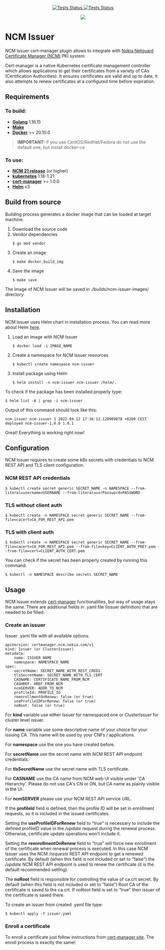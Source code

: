 <p align="center">
<a href="https://github.com/nokia/ncm-issuer/actions">
<img alt="Tests Status" src="https://github.com/nokia/ncm-issuer/workflows/Tests/badge.svg"/>
</a>
	
 <a href="https://goreportcard.com/report/github.com/nokia/ncm-issuer">
 <img alt="Tests Status" src="https://goreportcard.com/badge/github.com/nokia/ncm-issuer"/>
 </a>

 </p>
 <p align="center">
 <img src="https://i.postimg.cc/2SjTLZ8H/render1653315525910.gif"/>
</p>

# NCM Issuer
NCM Issuer cert-manager plugin allows to integrate with [Nokia Netguard Certificate Manager (NCM)](https://www.nokia.com/networks/products/pki-authority-with-netguard-certificate-manager/) PKI system.

Cert-manager is a native Kubernetes certificate management controller which allows applications to get their certificates from a variety of CAs (Certification Authorities). It ensures certificates are valid and up to date, it also attempts to renew certificates at a configured time before expiration.

## Requirements
### To build:

- **[Golang](https://go.dev/doc/install)** 1.16.15
- **[Make](https://www.gnu.org/software/make/)**
- **[Docker](https://docs.docker.com/engine/install/)**  >= 20.10.0
> **IMPORTANT:** if you use CentOS/RedHat/Fedora do not use the default one, but install docker-ce

### To use:
- **[NCM 21 release](https://www.nokia.com/networks/products/pki-authority-with-netguard-certificate-manager/)** (or higher)
- **[kubernetes](https://kubernetes.io/)** 1.18-1.21
- **[cert-manager](https://cert-manager.io/docs/installation/)** >= 1.0.0
- **[Helm](https://helm.sh/docs/intro/install/)** v3

## Build from source
Building process generates a docker image that can be loaded at target machine.

1. Download the source code
2. Vendor dependencies
   ```
   $ go mod vendor
   ```
4. Create an image
   ```
   $ make docker_build_img
   ```
6. Save the image
   ```
   $ make save
   ```

The image of NCM Issuer will be saved in ./builds/ncm-issuer-images/ directory.

## Installation
NCM Issuer uses Helm chart in installation process. You can read more about Helm [here](https://helm.sh/).

1. Load an image with NCM Issuer
   ```
   $ docker load -i IMAGE_NAME
   ```
2. Create a namespace for NCM Issuer resources
   ```
   $ kubectl create namespace ncm-issuer
   ```
3. Install package using Helm
   ```
   $ helm install -n ncm-issuer ncm-issuer /helm/.
   ```

To check if the package has been installed properly type:
```
$ helm list -A | grep -i ncm-issuer
```

Output of this command should look like this:
```
ncm-issuer ncm-issuer 1 2022-04-12 17:36:12.120909878 +0200 CEST deployed ncm-issuer-1.0.0 1.0.1
```

Great! Everything is working right now!

## Configuration
NCM Issuer requires to create some k8s secrets with credentials to NCM REST API and TLS client configuration.

### NCM REST API credentials
```
$ kubectl create secret generic SECRET_NAME -n NAMESPACE --from-literal=username=USERNAME --from-literal=usrPassword=PASSWORD
```

### TLS without client auth
```
$ kubectl create -n NAMESPACE secret generic SECRET_NAME --from-file=cacert=CA_FOR_REST_API.pem
```

### TLS with client auth
```
$ kubectl create -n NAMESPACE secret generic SECRET_NAME --from-file=cacert=CA_FOR_REST_API.pem --from-file=key=CLIENT_AUTH_PKEY.pem --from-file=cert=CLIENT_AUTH_CERT.pem
```


You can check if the secret has been properly created by running this command:
```
$ kubectl -n NAMESPACE describe secrets SECRET_NAME
```

## Usage
NCM Issuer extends [cert-manager](https://cert-manager.io/) functionalities, but way of usage stays the same. There are additional fields in .yaml file (Issuer definition) that are needed to be filled.

### Create an issuer

Issuer .yaml file with all available options:
```
apiVersion: certmanager.ncm.nokia.com/v1
kind: Issuer (or ClusterIssuer)
metadata:
	name: ISSUER_NAME
	namespace: NAMESPACE_NAME
spec:
	secretName: SECRET_NAME_WITH_REST_CREDS
	tlsSecretName: SECRET_NAME_WITH_TLS_CERT
	CASNAME: CERTIFICATE_NAME_FROM_NCM
	CASHREF: HREF_FROM_NCM
	ncmSERVER: ADDR_TO_NCM
	profileId: PROFILE_ID
	reenrollmentOnRenew: false (or true)
	useProfileIDForRenew: false (or true)
	noRoot: false (or true)
```
For **kind** variable use either Issuer for namespaced one or ClusterIssuer for cluster level issuer.

For **name** variable use some descriptive name of your choice for your issuing CA. This name will be used by your CNFs / applications.

For **namespace** use the one you have created before.

For **secretName** use the secret name with NCM REST API endpoint credentials.

For **tlsSecretName** use the secret name with TLS certificate.

For **CASNAME** use the CA name from NCM web UI visible under 'CA Hierarchy'. Please do not use CA's CN or DN, but CA name as plainly visible in the UI.

For **ncmSERVER** please use your NCM REST API service URL.

If the **profileId** field is defined, then the profile ID will be set in enrollment requests, so it is included in the issued certificates.

Setting the **useProfileIDForRenew** field to “true” is necessary to include the defined profileID value in the */update* request during the renewal process. Otherwise, certificate update operations won’t include it.

Setting the **reenrollmentOnRenew** field to “true” will force new enrollment of the certificate when renewal process is executed. In this case NCM Issuer uses the NCM */requests* REST API endpoint to get a renewed certificate. By default (when this field is not included or set to “false”) the */update* NCM REST API endpoint is used to renew the certificate (it is the default recommended setting).

The **noRoot** field is responsible for controlling the value of ca.crt secret. By default (when this field is not included or set to “false”) Root CA of the certificate is saved to the ca.crt. If noRoot field is set to “true” then issuer of the certificate is saved there.

To create an issuer from created .yaml file type:
```
$ kubectl apply -f issuer.yaml
```

### Enroll a certificate
To enroll a certificate just follow instructions from [cert-manager site](https://cert-manager.io/docs/usage/). The enroll process is exactly the same!
